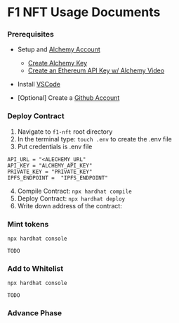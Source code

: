 # F1 NFT Usage Documents

### Prerequisites 

- Setup and [Alchemy Account](https://www.alchemy.com/)
    - [Create Alchemy Key](https://www.youtube.com/watch?v=tfggWxfG9o0) 
    - [Create an Ethereum API Key w/ Alchemy Video](https://www.youtube.com/watch?v=tfggWxfG9o0)

- Install [VSCode](https://code.visualstudio.com/download)
- [Optional] Create a [Github Account](https://github.com/)


### Deploy Contract
1. Navigate to `f1-nft` root directory
2. In the terminal type: ```touch .env``` to create the .env file
3. Put credentials is .env file
```
API_URL = "<ALECHEMY_URL"
API_KEY = "ALCHEMY_API_KEY"
PRIVATE_KEY = "PRIVATE_KEY"
IPFS_ENDPOINT =  "IPFS_ENDPOINT"
```
4. Compile Contract: ```npx hardhat compile```
5. Deploy Contract: ```npx hardhat deploy```
6. Write down address of the contract: 




### Mint tokens 
```
npx hardhat console 
```
```
TODO 
```

### Add to Whitelist 
```
npx hardhat console 
```
```
TODO
```
### Advance Phase 

